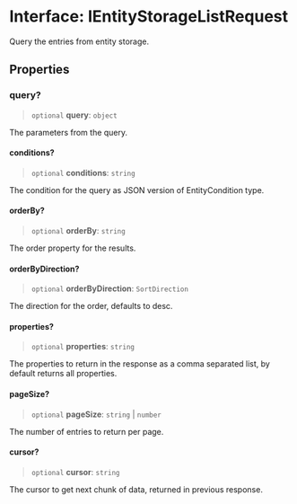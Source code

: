 # Interface: IEntityStorageListRequest

Query the entries from entity storage.

## Properties

### query?

> `optional` **query**: `object`

The parameters from the query.

#### conditions?

> `optional` **conditions**: `string`

The condition for the query as JSON version of EntityCondition type.

#### orderBy?

> `optional` **orderBy**: `string`

The order property for the results.

#### orderByDirection?

> `optional` **orderByDirection**: `SortDirection`

The direction for the order, defaults to desc.

#### properties?

> `optional` **properties**: `string`

The properties to return in the response as a comma separated list, by default returns all properties.

#### pageSize?

> `optional` **pageSize**: `string` \| `number`

The number of entries to return per page.

#### cursor?

> `optional` **cursor**: `string`

The cursor to get next chunk of data, returned in previous response.
